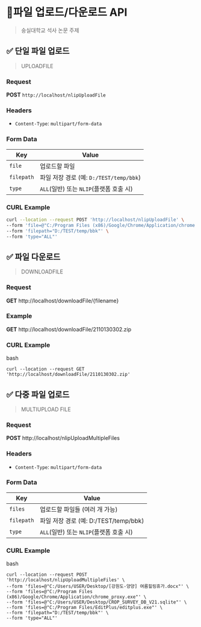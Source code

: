 # 🚀파일 업로드/다운로드 API
> 숭실대학교 석사 논문 주제

## ✅ 단일 파일 업로드
> UPLOADFILE

### Request
**POST** `http://localhost/nlipUploadFile`  

### Headers
- `Content-Type`: `multipart/form-data`

### Form Data
| Key      | Value                                                   |
|----------|---------------------------------------------------------|
| `file`   | 업로드할 파일                                            |
| `filepath` | 파일 저장 경로 (예: `D:/TEST/temp/bbk`)                |
| `type`   | `ALL`(일반) 또는 `NLIP`(플랫폼 호출 시)         |

### CURL Example
```bash
curl --location --request POST 'http://localhost/nlipUploadFile' \
--form 'file=@"C:/Program Files (x86)/Google/Chrome/Application/chrome.exe"' \
--form 'filepath="D:/TEST/temp/bbk"' \
--form 'type="ALL"'
```

## ✅ 파일 다운로드
> DOWNLOADFILE

### Request
**GET** http://localhost/downloadFile/{filename}

### Example
**GET** http://localhost/downloadFile/2110130302.zip

### CURL Example
bash
```
curl --location --request GET 'http://localhost/downloadFile/2110130302.zip'
```

## ✅ 다중 파일 업로드
> MULTIUPLOAD FILE

### Request
**POST** http://localhost/nlipUploadMultipleFiles

### Headers
- `Content-Type`: `multipart/form-data`

### Form Data

| Key      | Value                                                   |
|----------|---------------------------------------------------------|
| `files`   | 업로드할 파일들 (여러 개 가능)                                      |
| `filepath` | 파일 저장 경로 (예: D:/TEST/temp/bbk)               |
| `type`   | `ALL`(일반) 또는 `NLIP`(플랫폼 호출 시)         |

### CURL Example
bash
```
curl --location --request POST 'http://localhost/nlipUploadMultipleFiles' \
--form 'files=@"C:/Users/USER/Desktop/[강원도-양양] 여름힐링휴가.docx"' \
--form 'files=@"C:/Program Files (x86)/Google/Chrome/Application/chrome_proxy.exe"' \
--form 'files=@"C:/Users/USER/Desktop/CROP_SURVEY_DB_V21.sqlite"' \
--form 'files=@"C:/Program Files/EditPlus/editplus.exe"' \
--form 'filepath="D:/TEST/temp/bbk"' \
--form 'type="ALL"'
```
